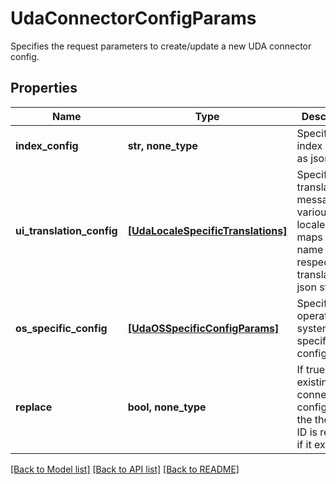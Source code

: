 # UdaConnectorConfigParams

Specifies the request parameters to create/update a new UDA connector config.

## Properties
Name | Type | Description | Notes
------------ | ------------- | ------------- | -------------
**index_config** | **str, none_type** | Specifies the index config as json string. | [optional] 
**ui_translation_config** | [**[UdaLocaleSpecificTranslations]**](UdaLocaleSpecificTranslations.md) | Specifies the translation messages for various locales. It maps locale name to their respective translation json strings. | [optional] 
**os_specific_config** | [**[UdaOSSpecificConfigParams]**](UdaOSSpecificConfigParams.md) | Specifies operating system specific configuration. | [optional] 
**replace** | **bool, none_type** | If true, any existing connector config with the the same ID is replaced if it exists. | [optional] 

[[Back to Model list]](../README.md#documentation-for-models) [[Back to API list]](../README.md#documentation-for-api-endpoints) [[Back to README]](../README.md)



